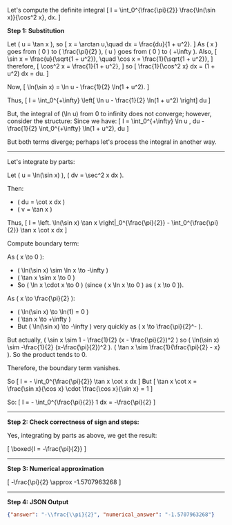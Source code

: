 Let's compute the definite integral
\[
I = \int_0^{\frac{\pi}{2}} \frac{\ln(\sin x)}{\cos^2 x}\, dx.
\]

**Step 1: Substitution**

Let \( u = \tan x \), so
\[
x = \arctan u,\quad dx = \frac{du}{1 + u^2}.
\]
As \( x \) goes from \( 0 \) to \( \frac{\pi}{2} \), \( u \) goes from \( 0 \) to \( +\infty \).
Also,
\[
\sin x = \frac{u}{\sqrt{1 + u^2}}, \quad \cos x = \frac{1}{\sqrt{1 + u^2}},
\]
therefore,
\[
\cos^2 x = \frac{1}{1 + u^2},
\]
so
\[
\frac{1}{\cos^2 x} dx = (1 + u^2) dx = du.
\]

Now,
\[
\ln(\sin x) = \ln u - \frac{1}{2} \ln(1 + u^2).
\]

Thus,
\[
I = \int_0^{+\infty} \left[ \ln u - \frac{1}{2} \ln(1 + u^2) \right] du
\]

But, the integral of \(\ln u\) from 0 to infinity does not converge; however, consider the structure:
Since we have:
\[
I = \int_0^{+\infty} \ln u \, du - \frac{1}{2} \int_0^{+\infty} \ln(1 + u^2)\, du
\]

But both terms diverge; perhaps let's process the integral in another way.

---

Let's integrate by parts:

Let \( u = \ln(\sin x) \), \( dv = \sec^2 x dx \).

Then:
- \( du = \cot x dx \)
- \( v = \tan x \)

Thus,
\[
I = \left. \ln(\sin x) \tan x \right|_0^{\frac{\pi}{2}} - \int_0^{\frac{\pi}{2}} \tan x \cot x dx
\]

Compute boundary term:

As \( x \to 0 \):
- \( \ln(\sin x) \sim \ln x \to -\infty \)
- \( \tan x \sim x \to 0 \)
- So \( \ln x \cdot x \to 0 \) (since \( x \ln x \to 0 \) as \( x \to 0 \)).

As \( x \to \frac{\pi}{2} \):
- \( \ln(\sin x) \to \ln(1) = 0 \)
- \( \tan x \to +\infty \)
- But \( \ln(\sin x) \to -\infty \) very quickly as \( x \to \frac{\pi}{2}^- \).

But actually, \( \sin x \sim 1 - \frac{1}{2} (x - \frac{\pi}{2})^2 \) so \( \ln(\sin x) \sim -\frac{1}{2} (x-\frac{\pi}{2})^2 \).
\( \tan x \sim \frac{1}{\frac{\pi}{2} - x} \).
So the product tends to 0.

Therefore, the boundary term vanishes.

So
\[
I = - \int_0^{\frac{\pi}{2}} \tan x \cot x dx
\]
But
\[
\tan x \cot x = \frac{\sin x}{\cos x} \cdot \frac{\cos x}{\sin x} = 1
\]

So:
\[
I = - \int_0^{\frac{\pi}{2}} 1 dx = -\frac{\pi}{2}
\]

---

**Step 2: Check correctness of sign and steps:**

Yes, integrating by parts as above, we get the result:

\[
\boxed{I = -\frac{\pi}{2}}
\]

---

**Step 3: Numerical approximation**

\[
-\frac{\pi}{2} \approx -1.5707963268
\]

---

**Step 4: JSON Output**

```json
{"answer": "-\\frac{\\pi}{2}", "numerical_answer": "-1.5707963268"}
```